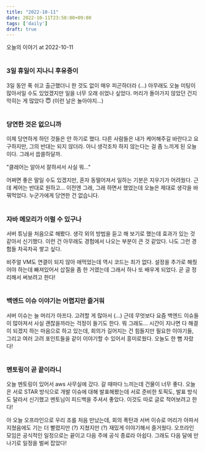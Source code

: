 ```yaml
---
title: "2022-10-11"
date: 2022-10-11T23:58:00+09:00
tags: ['daily']
draft: true
---
```

오늘의 이야기 at 2022-10-11
<!--more--> 

#
### 3일 휴일이 지나니 후유증이
3일 동안 푹 쉬고 출근했더니 한 것도 없이 매우 피곤하더라 (...) 
아무래도 오늘 미팅이 많아서일 수도 있었겠지만 일을 너무 오래 쉬었나 싶었다. 
머리가 돌아가지 않았던 건지 막히는 게 많았다 😇 (이런 날은 놀아야지...)


#
### 당연한 것은 없으니까
이제 당연하게 하던 것들은 안 하기로 했다. 
다른 사람들은 내가 케어해주길 바란다고 요구하지만, 그의 반대는 되지 않더라. 
아니 생각조차 하지 않는다는 걸 좀 느끼게 된 오늘이다. 
그래서 씁쓸하달까.

"클레어는 알아서 잘하셔서 사실 뭐..."

어쩌면 좋은 말일 수도 있겠지만, 혼자 동떨어져서 일하는 기분은 지우기가 어려웠다. 
근데 케어는 반대로 원하고... 이전엔 그래, 그래 하면서 했었는데 오늘은 제대로 생각을 바꿔먹었다. 
누군가에게 당연한 건 없습니다.


#
### 자바 메모리가 이럴 수 있구나
서버 튜닝을 처음으로 해봤다. 
생각 외의 방법을 듣고 해 보기로 했는데 효과가 있는 것 같아서 신기했다. 
이런 건 아무래도 경험에서 나오는 부분이 큰 것 같았다. 
나도 그런 경험들 차곡차곡 쌓고 싶다.

비주얼 VM도 연결이 되지 않아 애먹었는데 역시 코드는 죄가 없다. 
설정을 추가로 해줬어야 하는데 빠져있어서 삽질을 좀 한 거였는데 그래서 하나 또 배우게 되었다. 
곧 글 정리해서 써보려고 한다!


#
### 백엔드 이슈 이야기는 어렵지만 즐거워
서버 이슈는 늘 머리가 아프다. 
고려할 게 많아서 (...) 
근데 무엇보다 요즘 백엔드 이슈들이 많아져서 사실 괜찮을까라는 걱정이 들기도 한다. 
뭐 그래도... 시간이 지나면 다 해결이 되겠지 하는 마음으로 하고 있는데, 회의가 길어지는 건 힘들지만 필요한 이야기들, 그리고 여러 고려 포인트들을 같이 이야기할 수 있어서 흥미로웠다. 
오늘도 한 뼘 자랐다!


#
### 멘토링이 곧 끝이라니
오늘 멘토링이 있어서 aws 사무실에 갔다. 
갈 때마다 느끼는데 건물이 너무 좋다. 
오늘은 서로 STAR 방식으로 개발 이슈에 대해 발표해봤는데 서로 준비한 토픽도, 발표 방식도 달라서 신기했고 멘토님이 피드백을 주셔서 좋았다. 
이것도 따로 글로 적어보려고 한다!

아 오늘 오프라인으로 우리 조를 처음 만났는데, 회의 폭탄과 서버 이슈로 머리가 아파서 지쳤음에도 기는 더 빨렸지만 (?) 지쳤지만 (?) 재밌게 이야기해서 즐거웠다. 
오프라인 모임은 공식적인 일정으로는 끝이고 다음 주에 공식 종료라 아쉽다. 
그래도 다음 달에 만나기로 일정을 벌써 잡았다!